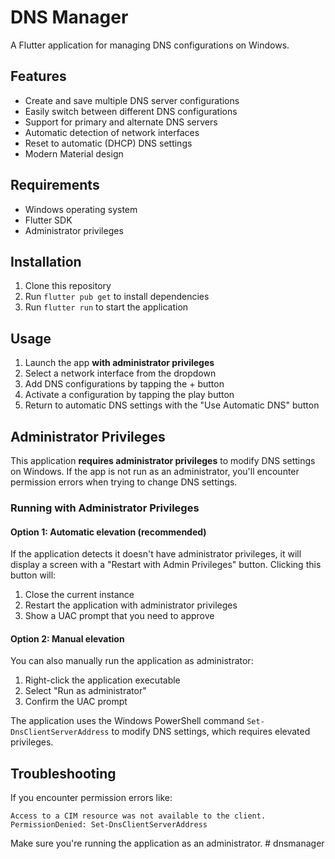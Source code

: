 # DNS Manager

A Flutter application for managing DNS configurations on Windows.

## Features

- Create and save multiple DNS server configurations
- Easily switch between different DNS configurations
- Support for primary and alternate DNS servers
- Automatic detection of network interfaces
- Reset to automatic (DHCP) DNS settings
- Modern Material design

## Requirements

- Windows operating system
- Flutter SDK
- Administrator privileges

## Installation

1. Clone this repository
2. Run `flutter pub get` to install dependencies
3. Run `flutter run` to start the application

## Usage

1. Launch the app **with administrator privileges**
2. Select a network interface from the dropdown
3. Add DNS configurations by tapping the + button
4. Activate a configuration by tapping the play button
5. Return to automatic DNS settings with the "Use Automatic DNS" button

## Administrator Privileges

This application **requires administrator privileges** to modify DNS settings on Windows. 
If the app is not run as an administrator, you'll encounter permission errors when trying to 
change DNS settings.

### Running with Administrator Privileges

#### Option 1: Automatic elevation (recommended)
If the application detects it doesn't have administrator privileges, it will display a screen with a "Restart with Admin Privileges" button. Clicking this button will:
1. Close the current instance
2. Restart the application with administrator privileges
3. Show a UAC prompt that you need to approve

#### Option 2: Manual elevation
You can also manually run the application as administrator:
1. Right-click the application executable
2. Select "Run as administrator"
3. Confirm the UAC prompt

The application uses the Windows PowerShell command `Set-DnsClientServerAddress` to modify 
DNS settings, which requires elevated privileges.

## Troubleshooting

If you encounter permission errors like:
```
Access to a CIM resource was not available to the client.
PermissionDenied: Set-DnsClientServerAddress
```

Make sure you're running the application as an administrator.
#   d n s m a n a g e r  
 